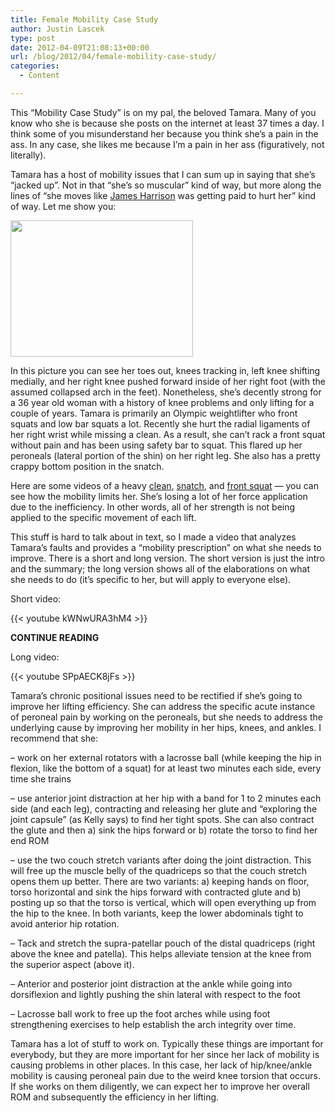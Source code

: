 ```yaml
---
title: Female Mobility Case Study
author: Justin Lascek
type: post
date: 2012-04-09T21:08:13+00:00
url: /blog/2012/04/female-mobility-case-study/
categories:
  - Content

---
```

This &#8220;Mobility Case Study&#8221; is on my pal, the beloved Tamara. Many of you know who she is because she posts on the internet at least 37 times a day. I think some of you misunderstand her because you think she&#8217;s a pain in the ass. In any case, she likes me because I&#8217;m a pain in her ass (figuratively, not literally).
  

  
Tamara has a host of mobility issues that I can sum up in saying that she&#8217;s &#8220;jacked up&#8221;. Not in that &#8220;she&#8217;s so muscular&#8221; kind of way, but more along the lines of &#8220;she moves like <a href="http://youtu.be/IfFW-Yezv0k" target="_blank">James Harrison</a> was getting paid to hurt her&#8221; kind of way. Let me show you:
  

  
[<img data-attachment-id="6705" data-permalink="/blog/2012/04/female-mobility-case-study/tamara-85k-clean/" data-orig-file="/2012/04/tamara-85k-clean.png" data-orig-size="292,218" data-comments-opened="1" data-image-meta="{&quot;aperture&quot;:&quot;0&quot;,&quot;credit&quot;:&quot;&quot;,&quot;camera&quot;:&quot;&quot;,&quot;caption&quot;:&quot;&quot;,&quot;created_timestamp&quot;:&quot;0&quot;,&quot;copyright&quot;:&quot;&quot;,&quot;focal_length&quot;:&quot;0&quot;,&quot;iso&quot;:&quot;0&quot;,&quot;shutter_speed&quot;:&quot;0&quot;,&quot;title&quot;:&quot;&quot;}" data-image-title="tamara 85k clean" data-image-description="" data-medium-file="/2012/04/tamara-85k-clean-200x149.png" data-large-file="/2012/04/tamara-85k-clean.png" src="/2012/04/tamara-85k-clean.png" alt="" title="tamara 85k clean" width="292" height="218" class="aligncenter size-full wp-image-6705" srcset="/2012/04/tamara-85k-clean.png 292w, /2012/04/tamara-85k-clean-150x111.png 150w, /2012/04/tamara-85k-clean-200x149.png 200w" sizes="(max-width: 292px) 100vw, 292px" />][1]
  

  
In this picture you can see her toes out, knees tracking in, left knee shifting medially, and her right knee pushed forward inside of her right foot (with the assumed collapsed arch in the feet). Nonetheless, she&#8217;s decently strong for a 36 year old woman with a history of knee problems and only lifting for a couple of years. Tamara is primarily an Olympic weightlifter who front squats and low bar squats a lot. Recently she hurt the radial ligaments of her right wrist while missing a clean. As a result, she can&#8217;t rack a front squat without pain and has been using safety bar to squat. This flared up her peroneals (lateral portion of the shin) on her right leg. She also has a pretty crappy bottom position in the snatch.
  

  
Here are some videos of a heavy <a href="http://youtu.be/29MBPBFUKcY" target="_blank">clean</a>, <a href="http://www.youtube.com/watch?v=pUabnRsDR0o&#038;feature=youtu.be" target="_blank">snatch</a>, and <a href="http://www.youtube.com/watch?v=30kbxFbc2ms&#038;feature=youtu.be" target="_blank">front squat</a> &#8212; you can see how the mobility limits her. She&#8217;s losing a lot of her force application due to the inefficiency. In other words, all of her strength is not being applied to the specific movement of each lift.
  

  
This stuff is hard to talk about in text, so I made a video that analyzes Tamara&#8217;s faults and provides a &#8220;mobility prescription&#8221; on what she needs to improve. There is a short and long version. The short version is just the intro and the summary; the long version shows all of the elaborations on what she needs to do (it&#8217;s specific to her, but will apply to everyone else).
  

  
Short video:
  
{{< youtube kWNwURA3hM4 >}}
  
**CONTINUE READING <!--more-->**


  

  
Long video:
  
{{< youtube SPpAECK8jFs >}}
  

  
Tamara&#8217;s chronic positional issues need to be rectified if she&#8217;s going to improve her lifting efficiency. She can address the specific acute instance of peroneal pain by working on the peroneals, but she needs to address the underlying cause by improving her mobility in her hips, knees, and ankles. I recommend that she:
  

  
&#8211; work on her external rotators with a lacrosse ball (while keeping the hip in flexion, like the bottom of a squat) for at least two minutes each side, every time she trains
  

  
&#8211; use anterior joint distraction at her hip with a band for 1 to 2 minutes each side (and each leg), contracting and releasing her glute and &#8220;exploring the joint capsule&#8221; (as Kelly says) to find her tight spots. She can also contract the glute and then a) sink the hips forward or b) rotate the torso to find her end ROM
  

  
&#8211; use the two couch stretch variants after doing the joint distraction. This will free up the muscle belly of the quadriceps so that the couch stretch opens them up better. There are two variants: a) keeping hands on floor, torso horizontal and sink the hips forward with contracted glute and b) posting up so that the torso is vertical, which will open everything up from the hip to the knee. In both variants, keep the lower abdominals tight to avoid anterior hip rotation.
  

  
&#8211; Tack and stretch the supra-patellar pouch of the distal quadriceps (right above the knee and patella). This helps alleviate tension at the knee from the superior aspect (above it).
  

  
&#8211; Anterior and posterior joint distraction at the ankle while going into dorsiflexion and lightly pushing the shin lateral with respect to the foot
  

  
&#8211; Lacrosse ball work to free up the foot arches while using foot strengthening exercises to help establish the arch integrity over time.
  

  
Tamara has a lot of stuff to work on. Typically these things are important for everybody, but they are more important for her since her lack of mobility is causing problems in other places. In this case, her lack of hip/knee/ankle mobility is causing peroneal pain due to the weird knee torsion that occurs. If she works on them diligently, we can expect her to improve her overall ROM and subsequently the efficiency in her lifting.

 [1]: /2012/04/tamara-85k-clean.png
